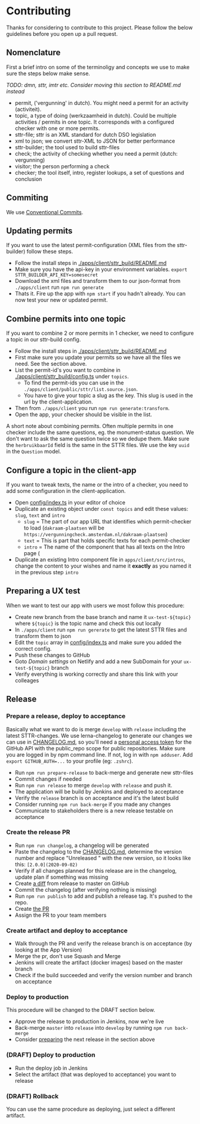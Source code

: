 # Contributing

Thanks for considering to contribute to this project. Please follow the below guidelines before you
open up a pull request.

## Nomenclature

First a brief intro on some of the terminoligy and concepts we use to make sure the steps below make sense.

_TODO: dmn, sttr, imtr etc. Consider moving this section to README.md instead_

- permit, ('vergunning' in dutch). You might need a permit for an activity (activiteit).
- topic, a type of doing (werkzaamheid in dutch). Could be multiple activities / permits in one topic. It corresponds with a configured checker with one or more permits.
- sttr-file; sttr is an XML standard for dutch DSO legislation
- xml to json; we convert sttr-XML to JSON for better performance
- sttr-builder; the tool used to build sttr-files
- check; the activity of checking whether you need a permit (dutch: vergunning)
- visitor; the person performing a check
- checker; the tool itself, intro, register lookups, a set of questions and conclusion

## Commiting

We use [Conventional Commits](https://www.conventionalcommits.org).

## Updating permits

If you want to use the latest permit-configuration (XML files from the sttr-builder) follow these steps.

- Follow the install steps in [./apps/client/sttr_build/README.md](./apps/client/sttr_build/README.md)
- Make sure you have the api-key in your environment variables. `export STTR_BUILDER_API_KEY=somesecret`
- Download the xml files and transform them to our json-format from `./apps/client` run `npm run generate`
- Thats it. Fire up the app with `npm start` if you hadn't already. You can now test your new or updated permit.

## Combine permits into one topic

If you want to combine 2 or more permits in 1 checker, we need to configure a topic in our sttr-build config.

- Follow the install steps in [./apps/client/sttr_build/README.md](./apps/client/sttr_build/README.md)
- First make sure you update your permits so we have all the files we need. See the section above.
- List the permit-id's you want to combine in [./apps/client/sttr_build/config.ts](./apps/client/sttr_build/config.ts) under `topics`.
  - To find the permit-ids you can use in the `./apps/client/public/sttr/list.source.json`.
  - You have to give your topic a slug as the key. This slug is used in the url by the client-application.
- Then from `./apps/client` you run `npm run generate:transform`.
- Open the app, your checker should be visible in the list.

A short note about combining permits. Often multiple permits in one checker include the same questions, eg. the monument-status question. We don't want to ask the same question twice so we dedupe them. Make sure the `herbruikbaarId` field is the same in the STTR files. We use the key `uuid` in the `Question` model.

## Configure a topic in the client-app

If you want to tweak texts, the name or the intro of a checker, you need to add some configuration in the client-application.

- Open [config/index.ts](apps/client/src/config/index.ts) in your editor of choice
- Duplicate an existing object under `const topics` and edit these values: `slug`, `text` and `intro`
  - `slug` = The part of our app URL that identifies which permit-checker to load (`dakraam-plaatsen` will be `https://vergunningcheck.amsterdam.nl/dakraam-plaatsen`)
  - `text` = This is part that holds specific texts for each permit-checker
  - `intro` = The name of the component that has all texts on the Intro page (
- Duplicate an existing Intro component file in `apps/client/src/intros`, change the content to your wishes and name it **exactly** as you named it in the previous step `intro`

## Preparing a UX test

When we want to test our app with users we most follow this procedure:

- Create new branch from the base branch and name it `ux-test-${topic}` where `${topic}` is the topic name and check this out locally
- In `./apps/client` run `npm run gererate` to get the latest STTR files and transform them to json
- Edit the `topic` array in [config/index.ts](apps/client/src/config/index.ts) and make sure you added the correct config.
- Push these changes to GitHub
- Goto _Domain settings_ on Netlify and add a new SubDomain for your `ux-test-${topic}` branch
- Verify everything is working correctly and share this link with your colleages

## Release

### Prepare a release, deploy to acceptance

Basically what we want to do is merge `develop` with `release` including the latest STTR-changes. We use lerna-changelog to generate our changes we can use in [CHANGELOG.md](CHANGELOG.md), so you'll need a [personal access token](https://github.com/settings/tokens) for the GitHub API with the public_repo scope for public repositories.
Make sure you are logged in by npm command line. If not, log in with `npm adduser`. Add `export GITHUB_AUTH=...` to your profile (eg: `.zshrc`).

- Run `npm run prepare-release` to back-merge and generate new sttr-files
- Commit changes if needed
- Run `npm run release` to merge `develop` with `release` and push it.
- The application will be build by Jenkins and deployed to acceptance
- Verify the `release` branch is on acceptance and it's the latest build
- Consider running `npm run back-merge` if you made any changes
- Communicate to stakeholders there is a new release testable on acceptance

### Create the release PR

- Run `npm run changelog`, a changelog will be generated
- Paste the changelog to the [CHANGELOG.md](CHANGELOG.md), determine the version number and replace "Unreleased " with the new version, so it looks like this: `[2.0.0](2020-09-02)`
- Verify if all changes planned for this release are in the changelog, update plan if something was missing
- Create [a diff](https://github.com/Amsterdam/vergunningcheck/compare/master...release) from release to master on GitHub
- Commit the changelog (after verifying nothing is missing)
- Run `npm run publish` to add and publish a release tag. It's pushed to the repo.
- Create [the PR](https://github.com/Amsterdam/vergunningcheck/compare/master...release)
- Assign the PR to your team members

### Create artifact and deploy to acceptance

- Walk through the PR and verify the release branch is on acceptance (by looking at the App Version)
- Merge the pr, don't use Squash and Merge
- Jenkins will create the artifact (docker images) based on the master branch
- Check if the build succeeded and verify the version number and branch on acceptance

### Deploy to production

This procedure will be changed to the DRAFT section below.

- Approve the release to production in Jenkins, now we're live
- Back-merge `master` into `release` into `develop` by running `npm run back-merge`
- Consider [preparing](#prepare-a-release) the next release in the section above

### (DRAFT) Deploy to production

- Run the deploy job in Jenkins
- Select the artifact (that was deployed to acceptance) you want to release

### (DRAFT) Rollback

You can use the same procedure as deploying, just select a different artifact.
